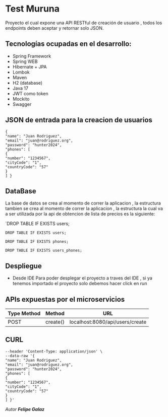 
# Test Muruna
Proyecto el cual expone una API RESTful de creación de usuario , todos los endpoints deben aceptar y retornar solo JSON.

## Tecnologías ocupadas en el desarrollo:

* Spring Framework
* Spring WEB
* Hibernate + JPA
* Lombok
* Maven
* H2 (database)
* Java 17
* JWT como token
* Mockito
* Swagger

## JSON de entrada para la creacion de usuarios

```
{
"name": "Juan Rodriguez",
"email": "juan@rodriguez.org",
"password": "hunter2024",
"phones": [
{
"number": "1234567",
"cityCode": "1",
"countryCode": "57"
}
] }
```

## DataBase

La base de datos se crea al momento de correr la aplicacion , la estructura tambien se crea al momento de correr la aplicacion , la estructura la cual va a ser utilizada por la api de obtencion de lista de precios es la siguiente:

`DROP TABLE IF EXISTS users;

`DROP TABLE IF EXISTS users;`

`DROP TABLE IF EXISTS phones;`

`DROP TABLE IF EXISTS users_phones;`



## Despliegue

* Desde IDE
  Para poder desplegar el proyecto a traves del IDE , si ya tenemos importado el proyecto solo debemos hacer click en *run*

## APIs expuestas por el microservicios

| Type Method | Method                | URL                                       |
|-------------|-----------------------|-------------------------------------------|
| POST        | create()              | localhost:8080/api/users/create           |

## CURL

```curl --location 'localhost:8080/api/users/create' \
--header 'Content-Type: application/json' \
--data-raw '{
"name": "Juan Rodriguez",
"email": "juan@rodriguez.org",
"password": "hunter2024",
"phones": [
{
"number": "1234567",
"cityCode": "1",
"countryCode": "57"
}
] }'
```

*Autor*
***Felipe Galaz***